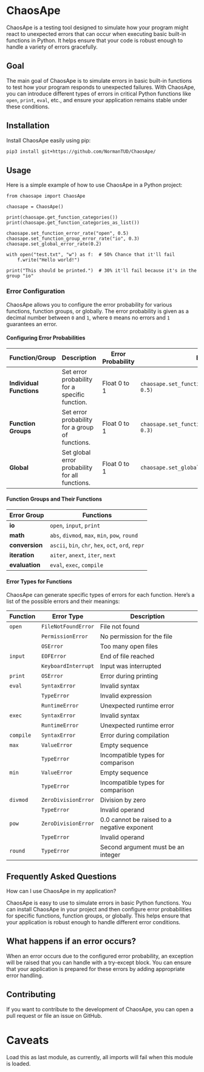 # ChaosApe

ChaosApe is a testing tool designed to simulate how your program might react to unexpected errors that can occur when executing basic built-in functions in Python. It helps ensure that your code is robust enough to handle a variety of errors gracefully.

## Goal

The main goal of ChaosApe is to simulate errors in basic built-in functions to test how your program responds to unexpected failures. With ChaosApe, you can introduce different types of errors in critical Python functions like `open`, `print`, `eval`, etc., and ensure your application remains stable under these conditions.

## Installation

Install ChaosApe easily using pip:

```bash
pip3 install git+https://github.com/NormanTUD/ChaosApe/
```

## Usage

Here is a simple example of how to use ChaosApe in a Python project:

```
from chaosape import ChaosApe

chaosape = ChaosApe()

print(chaosape.get_function_categories())
print(chaosape.get_function_categories_as_list())

chaosape.set_function_error_rate("open", 0.5)
chaosape.set_function_group_error_rate("io", 0.3)
chaosape.set_global_error_rate(0.2)

with open("test.txt", "w") as f:  # 50% Chance that it'll fail
    f.write("Hello world!")

print("This should be printed.")  # 30% it'll fail because it's in the group "io"
```

### Error Configuration

ChaosApe allows you to configure the error probability for various functions, function groups, or globally. The error probability is given as a decimal number between `0` and `1`, where `0` means no errors and `1` guarantees an error.

#### Configuring Error Probabilities

| Function/Group         | Description                                                                  | Error Probability | Example                                   |
|------------------------|------------------------------------------------------------------------------|-------------------|-------------------------------------------|
| **Individual Functions**| Set error probability for a specific function.                               | Float 0 to 1            | `chaosape.set_function_error_rate("open", 0.5)` |
| **Function Groups**     | Set error probability for a group of functions.                              | Float 0 to 1            | `chaosape.set_function_group_error_rate("io", 0.3)` |
| **Global**              | Set global error probability for all functions.                              | Float 0 to 1            | `chaosape.set_global_error_rate(0.2)`  |

#### Function Groups and Their Functions

| Error Group   | Functions                                   |
|---------------|---------------------------------------------|
| **io**         | `open`, `input`, `print`                    |
| **math**       | `abs`, `divmod`, `max`, `min`, `pow`, `round`|
| **conversion** | `ascii`, `bin`, `chr`, `hex`, `oct`, `ord`, `repr` |
| **iteration**  | `aiter`, `anext`, `iter`, `next`           |
| **evaluation** | `eval`, `exec`, `compile`                  |

#### Error Types for Functions

ChaosApe can generate specific types of errors for each function. Here’s a list of the possible errors and their meanings:

| Function | Error Type         | Description                                      |
|----------|--------------------|--------------------------------------------------|
| `open`   | `FileNotFoundError` | File not found                                  |
|          | `PermissionError`   | No permission for the file                      |
|          | `OSError`           | Too many open files                             |
| `input`  | `EOFError`          | End of file reached                             |
|          | `KeyboardInterrupt` | Input was interrupted                           |
| `print`  | `OSError`           | Error during printing                           |
| `eval`   | `SyntaxError`       | Invalid syntax                                  |
|          | `TypeError`         | Invalid expression                              |
|          | `RuntimeError`      | Unexpected runtime error                        |
| `exec`   | `SyntaxError`       | Invalid syntax                                  |
|          | `RuntimeError`      | Unexpected runtime error                        |
| `compile`| `SyntaxError`       | Error during compilation                        |
| `max`    | `ValueError`        | Empty sequence                                  |
|          | `TypeError`         | Incompatible types for comparison               |
| `min`    | `ValueError`        | Empty sequence                                  |
|          | `TypeError`         | Incompatible types for comparison               |
| `divmod` | `ZeroDivisionError` | Division by zero                                |
|          | `TypeError`         | Invalid operand                                 |
| `pow`    | `ZeroDivisionError` | 0.0 cannot be raised to a negative exponent     |
|          | `TypeError`         | Invalid operand                                 |
| `round`  | `TypeError`         | Second argument must be an integer              |

## Frequently Asked Questions
How can I use ChaosApe in my application?

ChaosApe is easy to use to simulate errors in basic Python functions. You can install ChaosApe in your project and then configure error probabilities for specific functions, function groups, or globally. This helps ensure that your application is robust enough to handle different error conditions.

## What happens if an error occurs?

When an error occurs due to the configured error probability, an exception will be raised that you can handle with a try-except block. You can ensure that your application is prepared for these errors by adding appropriate error handling.

## Contributing

If you want to contribute to the development of ChaosApe, you can open a pull request or file an issue on GitHub.

# Caveats

Load this as last module, as currently, all imports will fail when this module is loaded.
